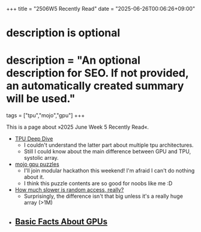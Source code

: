 +++
title = "2506W5 Recently Read"
date = "2025-06-26T00:06:26+09:00"

#
# description is optional
#
# description = "An optional description for SEO. If not provided, an automatically created summary will be used."

tags = ["tpu","mojo","gpu"]
+++

This is a page about »2025 June Week 5 Recently Read«.

- [TPU Deep Dive](https://henryhmko.github.io/posts/tpu/tpu.html)
    - I couldn't understand the latter part about multiple tpu architectures.
    - Still I could know about the main difference between GPU and TPU, systolic array.
- [mojo gpu puzzles](https://builds.modular.com/puzzles/introduction.html)
    - I'll join modular hackathon this weekend! I'm afraid I can't do nothing about it.
    - I think this puzzle contents are so good for noobs like me :D
- [How much slower is random access, really?](https://samestep.com/blog/random-access/)
    - Surprisingly, the difference isn't that big unless it's a really huge array (>1M)
- [Basic Facts About GPUs](https://damek.github.io/random/basic-facts-about-gpus/)
    - 
    